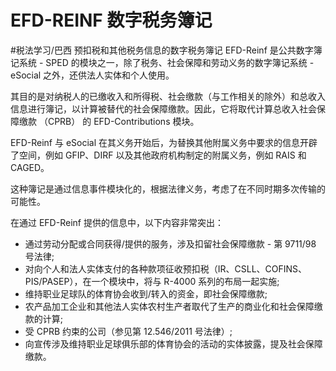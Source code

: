 # EFD-REINF 数字税务簿记
#税法学习/巴西
预扣税和其他税务信息的数字税务簿记 EFD-Reinf 是公共数字簿记系统 - SPED 的模块之一，除了税务、社会保障和劳动义务的数字簿记系统 - eSocial 之外，还供法人实体和个人使用。

其目的是对纳税人的已缴收入和所得税、社会缴款（与工作相关的除外）和总收入信息进行簿记，以计算被替代的社会保障缴款。因此，它将取代计算总收入社会保障缴款 （CPRB） 的 EFD-Contributions 模块。

EFD-Reinf 与 eSocial 在其义务开始后，为替换其他附属义务中要求的信息开辟了空间，例如 GFIP、DIRF 以及其他政府机构制定的附属义务，例如 RAIS 和 CAGED。

这种簿记是通过信息事件模块化的，根据法律义务，考虑了在不同时期多次传输的可能性。

在通过 EFD-Reinf 提供的信息中，以下内容非常突出：

* 通过劳动分配或合同获得/提供的服务，涉及扣留社会保障缴款 - 第 9711/98 号法律;
* 对向个人和法人实体支付的各种款项征收预扣税（IR、CSLL、COFINS、PIS/PASEP），在一个模块中，将与 R-4000 系列的布局一起实施;
* 维持职业足球队的体育协会收到/转入的资金，即社会保障缴款;
* 农产品加工企业和其他法人实体农村生产者取代了生产的商业化和社会保障缴款的计算;
* 受 CPRB 约束的公司（参见第 12.546/2011 号法律）;
* 向宣传涉及维持职业足球俱乐部的体育协会的活动的实体披露，提及社会保障缴款。

⠀
